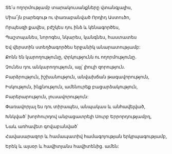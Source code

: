 Տե՛ս ողորմությամբ տարակուսանքները վտանգյալիս,

Միա՜յն բարեգութ ու փառաբանված Որդիդ Աստուծո,

Որպեսզի քավես, բժշկես դու ինձ և կենագործես,

Պաշտպանես, նորոգես, նկարես, կանգնես, հաստատես

Եվ վերստին ստեղծագործես երջանիկ անարատությամբ:

Քոնն են կարողությունը, փրկությունն ու ողորմությունը.

Չունես դու անկարողություն, այլ՝ լիուլի զորություն.

Բարձրություն, իշխանություն, անվախճան թագավորություն,

Իսկություն, ինքնություն, ամենուրեք բացարձակություն,

Բարերարություն, լուսավորություն:

Փառավորյալ ես դու տիրապես, անպակաս և անհավելված,

Խնկված՝ խորհուրդով անբացատրելի Սուրբ Երրորդությամբդ,

Նաև առհավետ գովաբանված՝

Հավասարազոր և համապատիվ համագոյության երկրպագությամբ,

Երեկ և այսօր և հավիտյանս հավիտենից. ամեն: